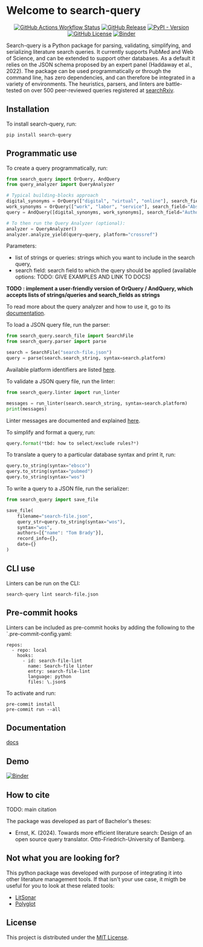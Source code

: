 #  Welcome to search-query

<div align="center">

[![GitHub Actions Workflow Status](https://img.shields.io/github/actions/workflow/status/CoLRev-Environment/search-query/.github%2Fworkflows%2Ftests.yml?label=tests)](https://github.com/CoLRev-Environment/search-query/actions/workflows/tests.yml)
[![GitHub Release](https://img.shields.io/github/v/release/CoLRev-Environment/search-query)](https://github.com/CoLRev-Environment/search-query/releases/)
[![PyPI - Version](https://img.shields.io/pypi/v/search-query?color=blue)](https://pypi.org/project/search-query/)
[![GitHub License](https://img.shields.io/github/license/CoLRev-Environment/search-query)](https://github.com/CoLRev-Environment/search-query/releases/)
[![Binder](https://mybinder.org/badge_logo.svg)](https://mybinder.org/v2/gh/CoLRev-Environment/search-query/HEAD?labpath=docs%2Fsource%2Fdemo.ipynb)

</div>

Search-query is a Python package for parsing, validating, simplifying, and serializing literature search queries.
It currently supports PubMed and Web of Science, and can be extended to support other databases.
As a default it relies on the JSON schema proposed by an expert panel (Haddaway et al., 2022).
The package can be used programmatically or through the command line, has zero dependencies, and can therefore be integrated in a variety of environments.
The heuristics, parsers, and linters are battle-tested on over 500 peer-reviewed queries registered at [searchRxiv](https://www.cabidigitallibrary.org/journal/searchrxiv).

## Installation

To install search-query, run:

```
pip install search-query
```

## Programmatic use

To create a query programmatically, run:

```Python
from search_query import OrQuery, AndQuery
from query_analyzer import QueryAnalyzer

# Typical building-blocks approach
digital_synonyms = OrQuery(["digital", "virtual", "online"], search_field="Abstract")
work_synonyms = OrQuery(["work", "labor", "service"], search_field="Abstract")
query = AndQuery([digital_synonyms, work_synonyms], search_field="Author Keywords")

# To then run the Query Analyzer (optional):
analyzer = QueryAnalyzer()
analyzer.analyze_yield(query=query, platform="crossref")
```

Parameters:

- list of strings or queries: strings which you want to include in the search query,
- search field: search field to which the query should be applied (available options: TODO: GIVE EXAMPLES AND LINK TO DOCS)

**TODO : implement a user-friendly version of OrQuery / AndQuery, which accepts lists of strings/queries and search_fields as strings**

To read more about the query analyzer and how to use it, go to its [documentation](query_analyzer/analyzer_README.md).

To load a JSON query file, run the parser:

```python
from search_query.search_file import SearchFile
from search_query.parser import parse

search = SearchFile("search-file.json")
query = parse(search.search_string, syntax=search.platform)
```

Available platform identifiers are listed [here](search_query/constants.py).

To validate a JSON query file, run the linter:

```Python
from search_query.linter import run_linter

messages = run_linter(search.search_string, syntax=search.platform)
print(messages)
```

Linter messages are documented and explained [here](docs/dev_linter.md).

To simplify and format a query, run:

```Python
query.format(*tbd: how to select/exclude rules?*)
```
To translate a query to a particular database syntax and print it, run:

```Python
query.to_string(syntax="ebsco")
query.to_string(syntax="pubmed")
query.to_string(syntax="wos")
```

To write a query to a JSON file, run the serializer:

```Python
from search_query import save_file

save_file(
    filename="search-file.json",
    query_str=query.to_string(syntax="wos"),
    syntax="wos",
    authors=[{"name": "Tom Brady"}],
    record_info={},
    date={}
)
```

## CLI use

Linters can be run on the CLI:

```
search-query lint search-file.json
```

## Pre-commit hooks

Linters can be included as pre-commit hooks by adding the following to the `.pre-commit-config.yaml:

```
repos:
  - repo: local
    hooks:
      - id: search-file-lint
        name: Search-file linter
        entry: search-file-lint
        language: python
        files: \.json$
```

<!--
TODO: the previous one should be for dev. Enable (based on [.pre-commit-hooks.yaml](https://github.com/pre-commit/pre-commit-hooks/blob/main/.pre-commit-hooks.yaml)):

```
-   repo: https://github.com/pre-commit/pre-commit-hooks
    rev: v4.6.0  # Use the ref you want to point at
    hooks:
    -   id: trailing-whitespace
```
-->

To activate and run:

```
pre-commit install
pre-commit run --all
```

## Documentation

[docs](docs/readme.md)

## Demo

[![Binder](https://mybinder.org/badge_logo.svg)](https://mybinder.org/v2/gh/CoLRev-Environment/search-query/HEAD?labpath=docs%2Fsource%2Fdemo.ipynb)

## How to cite

TODO: main citation

The package was developed as part of Bachelor's theses:

- Ernst, K. (2024). Towards more efficient literature search: Design of an open source query translator. Otto-Friedrich-University of Bamberg.

## Not what you are looking for?

This python package was developed with purpose of integrating it into other literature management tools. If that isn't your use case, it migth be useful for you to look at these related tools:

- [LitSonar](https://litsonar.com/)
- [Polyglot](https://sr-accelerator.com/#/polyglot)

## License

This project is distributed under the [MIT License](LICENSE).
